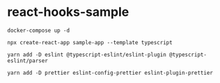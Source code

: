 # react-hooks-sample

```
docker-compose up -d
```

```
npx create-react-app sample-app --template typescript
```

```
yarn add -D eslint @typescript-eslint/eslint-plugin @typescript-eslint/parser
```

```
yarn add -D prettier eslint-config-prettier eslint-plugin-prettier
```
